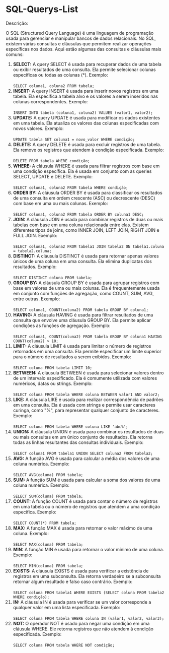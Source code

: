 # SQL-Querys-List


</head>
<body>
<p>Descrição:</p>
<p>
O SQL (Structured Query Language) é uma linguagem de programação usada para gerenciar e manipular bancos de dados relacionais. No SQL, existem várias consultas e cláusulas que permitem realizar operações específicas nos dados. Aqui estão algumas das consultas e cláusulas mais comuns:</p>

<ol>
  <li>
    <strong>SELECT:</strong> A query SELECT é usada para recuperar dados de uma tabela ou exibir resultados de uma consulta. Ela permite selecionar colunas específicas ou todas as colunas (*). Exemplo:<br><br>
    <code>SELECT coluna1, coluna2 FROM tabela;</code>
  </li>
  <li>
    <strong>INSERT:</strong> A query INSERT é usada para inserir novos registros em uma tabela. Ela especifica a tabela alvo e os valores a serem inseridos nas colunas correspondentes. Exemplo:<br><br>
    <code>INSERT INTO tabela (coluna1, coluna2) VALUES (valor1, valor2);</code>
  </li>
  <li>
    <strong>UPDATE:</strong> A query UPDATE é usada para modificar os dados existentes em uma tabela. Ela atualiza os valores das colunas especificadas com novos valores. Exemplo:<br><br>
    <code>UPDATE tabela SET coluna1 = novo_valor WHERE condição;</code>
  </li>
  <li>
    <strong>DELETE:</strong> A query DELETE é usada para excluir registros de uma tabela. Ela remove os registros que atendem à condição especificada. Exemplo:<br><br>
    <code>DELETE FROM tabela WHERE condição;</code>
  </li>
  <li>
    <strong>WHERE:</strong> A cláusula WHERE é usada para filtrar registros com base em uma condição específica. Ela é usada em conjunto com as queries SELECT, UPDATE e DELETE. Exemplo:<br><br>
    <code>SELECT coluna1, coluna2 FROM tabela WHERE condição;</code>
  </li>
  <li>
    <strong>ORDER BY:</strong> A cláusula ORDER BY é usada para classificar os resultados de uma consulta em ordem crescente (ASC) ou decrescente (DESC) com base em uma ou mais colunas. Exemplo:<br><br>
    <code>SELECT coluna1, coluna2 FROM tabela ORDER BY coluna1 DESC;</code>
  </li>
  <li>
    <strong>JOIN:</strong> A cláusula JOIN é usada para combinar registros de duas ou mais tabelas com base em uma coluna relacionada entre elas. Existem diferentes tipos de joins, como INNER JOIN, LEFT JOIN, RIGHT JOIN e FULL JOIN. Exemplo:<br><br>
    <code>SELECT coluna1, coluna2 FROM tabela1 JOIN tabela2 ON tabela1.coluna = tabela2.coluna;</code>
  </li>
  <li>
    <strong>DISTINCT:</strong> A cláusula DISTINCT é usada para retornar apenas valores únicos de uma coluna em uma consulta. Ela elimina duplicatas dos resultados. Exemplo:<br><br>
    <code>SELECT DISTINCT coluna FROM tabela;</code>
  </li>
  <li>
    <strong>GROUP BY:</strong> A cláusula GROUP BY é usada para agrupar registros com base em valores de uma ou mais colunas. Ela é frequentemente usada em conjunto com funções de agregação, como COUNT, SUM, AVG, entre outras. Exemplo:<br><br>
    <code>SELECT coluna1, COUNT(coluna2) FROM tabela GROUP BY coluna1;</code>
  </li>
  <li>
    <strong>HAVING:</strong> A cláusula HAVING é usada para filtrar resultados de uma consulta que envolve uma cláusula GROUP BY. Ela permite aplicar condições às funções de agregação. Exemplo:<br><br>
    <code>SELECT coluna1, COUNT(coluna2) FROM tabela GROUP BY coluna1 HAVING COUNT(coluna2) > 10;</code>
  </li>
  <li>
    <strong>LIMIT:</strong> A cláusula LIMIT é usada para limitar o número de registros retornados em uma consulta. Ela permite especificar um limite superior para o número de resultados a serem exibidos. Exemplo:<br><br>
    <code>SELECT coluna FROM tabela LIMIT 10;</code>
  </li>
  <li>
    <strong>BETWEEN:</strong> A cláusula BETWEEN é usada para selecionar valores dentro de um intervalo especificado. Ela é comumente utilizada com valores numéricos, datas ou strings. Exemplo:<br><br>
    <code>SELECT coluna FROM tabela WHERE coluna BETWEEN valor1 AND valor2;</code>
  </li>
  <li>
    <strong>LIKE:</strong> A cláusula LIKE é usada para realizar correspondência de padrões em uma consulta. Ela é usada com strings e permite usar caracteres curinga, como "%", para representar qualquer conjunto de caracteres. Exemplo:<br><br>
    <code>SELECT coluna FROM tabela WHERE coluna LIKE 'abc%';</code>
  </li>
  <li>
    <strong>UNION:</strong> A cláusula UNION é usada para combinar os resultados de duas ou mais consultas em um único conjunto de resultados. Ela retorna todas as linhas resultantes das consultas individuais. Exemplo:<br><br>
    <code>SELECT coluna1 FROM tabela1 UNION SELECT coluna2 FROM tabela2;</code>
  </li>
  <li>
    <strong>AVG:</strong> A função AVG é usada para calcular a média dos valores de uma coluna numérica. Exemplo:<br><br>
    <code>SELECT AVG(coluna) FROM tabela;</code>
  </li>
  <li>
    <strong>SUM:</strong> A função SUM é usada para calcular a soma dos valores de uma coluna numérica. Exemplo:<br><br>
    <code>SELECT SUM(coluna) FROM tabela;</code>
  </li>
  <li>
    <strong>COUNT:</strong> A função COUNT é usada para contar o número de registros em uma tabela ou o número de registros que atendem a uma condição específica. Exemplo:<br><br>
    <code>SELECT COUNT(*) FROM tabela;</code>
  </li>
  <li>
    <strong>MAX:</strong> A função MAX é usada para retornar o valor máximo de uma coluna. Exemplo:<br><br>
    <code>SELECT MAX(coluna) FROM tabela;</code>
  </li>
  <li>
    <strong>MIN:</strong> A função MIN é usada para retornar o valor mínimo de uma coluna. Exemplo:<br><br>
    <code>SELECT MIN(coluna) FROM tabela;</code>
  </li>
  <li>
    <strong>EXISTS:</strong> A cláusula EXISTS é usada para verificar a existência de registros em uma subconsulta. Ela retorna verdadeiro se a subconsulta retornar algum resultado e falso caso contrário. Exemplo:<br><br>
    <code>SELECT coluna FROM tabela1 WHERE EXISTS (SELECT coluna FROM tabela2 WHERE condição);</code>
  </li>
  <li>
    <strong>IN:</strong> A cláusula IN é usada para verificar se um valor corresponde a qualquer valor em uma lista especificada. Exemplo:<br><br>
    <code>SELECT coluna FROM tabela WHERE coluna IN (valor1, valor2, valor3);</code>
  </li>
  <li>
    <strong>NOT:</strong> O operador NOT é usado para negar uma condição em uma cláusula WHERE. Ele retorna registros que não atendem à condição especificada. Exemplo:<br><br>
    <code>SELECT coluna FROM tabela WHERE NOT condição;</code>
  </li>
</ol>
</body>
